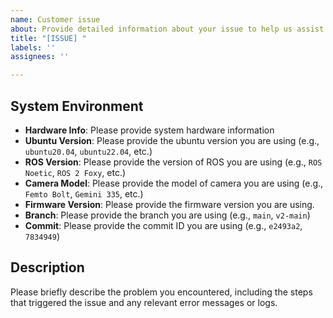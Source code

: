 ```yaml
---
name: Customer issue
about: Provide detailed information about your issue to help us assist you
title: "[ISSUE] "
labels: ''
assignees: ''

---
```


## System Environment

- **Hardware Info**: Please provide system hardware information
- **Ubuntu Version**: Please provide the ubuntu version you are using (e.g., `ubuntu20.04`, `ubuntu22.04`, etc.)
- **ROS Version**: Please provide the version of ROS you are using (e.g., `ROS Noetic`, `ROS 2 Foxy`, etc.)
- **Camera Model**: Please provide the model of camera you are using (e.g., `Femto Bolt`, `Gemini 335`, etc.)
- **Firmware Version**: Please provide the firmware version you are using.
- **Branch**: Please provide the branch you are using (e.g., `main`, `v2-main`)
- **Commit**: Please provide the commit ID you are using (e.g., `e2493a2`, `7834949`)

## Description

Please briefly describe the problem you encountered, including the steps that triggered the issue and any relevant error messages or logs.
